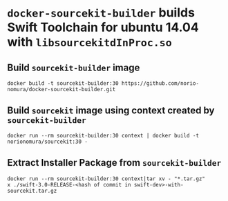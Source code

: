 # `docker-sourcekit-builder` builds Swift Toolchain for ubuntu 14.04 with `libsourcekitdInProc.so`

## Build `sourcekit-builder` image
```console
docker build -t sourcekit-builder:30 https://github.com/norio-nomura/docker-sourcekit-builder.git
```

## Build `sourcekit` image using context created by `sourcekit-builder`
```console
docker run --rm sourcekit-builder:30 context | docker build -t norionomura/sourcekit:30 -
```

## Extract Installer Package from `sourcekit-builder`
```console
docker run --rm sourcekit-builder:30 context|tar xv - "*.tar.gz"
x ./swift-3.0-RELEASE-<hash of commit in swift-dev>-with-sourcekit.tar.gz
```
